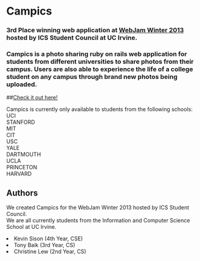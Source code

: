 # Campics

### 3rd Place winning web application at [WebJam Winter 2013](http://student-council.ics.uci.edu/webjam/) hosted by ICS Student Council at UC Irvine.
### Campics is a photo sharing ruby on rails web application for students from different universities to share photos from their campus. Users are also able to experience the life of a college student on any campus through brand new photos being uploaded. 

##[Check it out here!](http://campics.heroku.com)
</p>
<p>
Campics is currently only available to students from the following schools: 
<br> UCI
<br> STANFORD
<br> MIT
<br> CIT
<br> USC
<br> YALE
<br> DARTMOUTH
<br> UCLA
<br> PRINCETON
<br> HARVARD
</p>
<h2>Authors</h2>
<p>
	We created Campics for the WebJam Winter 2013 hosted by ICS Student Council.
	<br> We are all currently students from the Information and Computer Science School at UC Irvine. 
	<li> Kevin Sison (4th Year, CSE)
	<li> Tony Baik (3rd Year, CS)
	<li> Christine Lew (2nd Year, CS)
</p><br>

